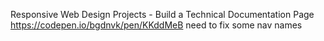 Responsive Web Design Projects - Build a Technical Documentation Page
https://codepen.io/bgdnvk/pen/KKddMeB
need to fix some nav names